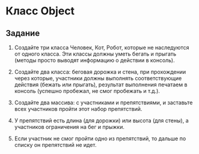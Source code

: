 # Класс Object

## Задание

1. Создайте три класса Человек, Кот, Робот, которые не наследуются от одного класса. Эти классы должны уметь бегать и прыгать (методы просто выводят информацию о действии в консоль).

1. Создайте два класса: беговая дорожка и стена, при прохождении через которые, участники должны выполнять соответствующие действия (бежать или прыгать), результат выполнения печатаем в консоль (успешно пробежал, не смог пробежать и т.д.).

1. Создайте два массива: с участниками и препятствиями, и заставьте всех участников пройти этот набор препятствий.

1. У препятствий есть длина (для дорожки) или высота (для стены), а участников ограничения на бег и прыжки.

1. Если участник не смог пройти одно из препятствий, то дальше по списку он препятствий не идет.